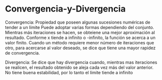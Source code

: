 # Convergencia-y-Divergencia

Convergencia: Propiedad que poseen algunas sucesiones numéricas de tender a un límite
Puede adoptar varias formas dependiendo del conjunto. Mientras más iteraciones se hacen, se obteiene una mejor aproximación al resultado. Conforme x tiende a infinito o -infinito, la función se acerca a un valor finito. 
Cuando un método requiere menor número de iteraciones que otro, para acercarse al valor deseado, se dice que tiene una mayor rapidez de convergencia.

Divergencia: Se dice que hay divergencia cuando, mientras mas iteraciones se realicen, el resultado obtenido se aleja cada vez más del valor anterior. No tiene buena estabilidad, por lo tanto el límite tiende a infinito
